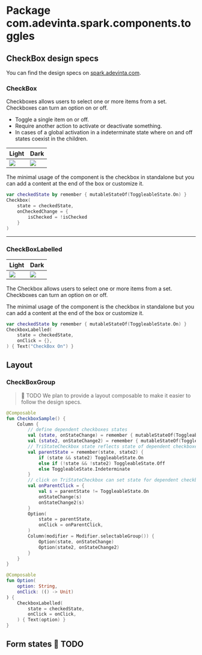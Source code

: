 # Package com.adevinta.spark.components.toggles

## CheckBox design specs

You can find the design specs
on [spark.adevinta.com](https://spark.adevinta.com/1186e1705/p/76f5a8-checkbox/b/98915d).

### CheckBox

Checkboxes allows users to select one or more items from a set. Checkboxes can turn an option on or
off.

- Toggle a single item on or off.
- Require another action to activate or deactivate something.
- In cases of a global activation in a indeterminate state where on and off states coexist in the children.

| Light                                                                                                                                                                      | Dark                                                                                                                                                                      |
|----------------------------------------------------------------------------------------------------------------------------------------------------------------------------|---------------------------------------------------------------------------------------------------------------------------------------------------------------------------|
| ![](../../images/com.adevinta.spark_PreviewScreenshotTests_preview_tests_toggles_checkbox_part_light.png) | ![](../../images/com.adevinta.spark_PreviewScreenshotTests_preview_tests_toggles_checkbox_part_dark.png) |


The minimal usage of the component is the checkbox in standalone but you can add a content at the
end of the box or customize it.

```kotlin
var checkedState by remember { mutableStateOf(ToggleableState.On) }
Checkbox(
    state = checkedState,
    onCheckedChange = {
        isChecked = !isChecked
    }
)
```

---

### CheckBoxLabelled

| Light                                                                                                                                                                              | Dark                                                                                                                                                                              |
|------------------------------------------------------------------------------------------------------------------------------------------------------------------------------------|-----------------------------------------------------------------------------------------------------------------------------------------------------------------------------------|
| ![](../../images/com.adevinta.spark_PreviewScreenshotTests_preview_tests_toggles_checkboxlabelled_part_light.png) | ![](../../images/com.adevinta.spark_PreviewScreenshotTests_preview_tests_toggles_checkboxlabelled_part_dark.png) |

The Checkbox allows users to select one or more items from a set. Checkboxes can turn an option on
or off.

The minimal usage of the component is the checkbox in standalone but you can add a content at the
end of the box or customize it.

```kotlin
var checkedState by remember { mutableStateOf(ToggleableState.On) }
CheckboxLabelled(
    state = checkedState,
    onClick = {},
) { Text("CheckBox On") }
```

## Layout

### CheckBoxGroup

> 🚀 TODO
> We plan to provide a layout composable to make it easier to follow the design specs.

```kotlin
@Composable
fun CheckboxSample() {
    Column {
        // define dependent checkboxes states
        val (state, onStateChange) = remember { mutableStateOf(ToggleableState.On) }
        val (state2, onStateChange2) = remember { mutableStateOf(ToggleableState.On) }
        // TriStateCheckbox state reflects state of dependent checkboxes
        val parentState = remember(state, state2) {
            if (state && state2) ToggleableState.On
            else if (!state && !state2) ToggleableState.Off
            else ToggleableState.Indeterminate
        }
        // click on TriStateCheckbox can set state for dependent checkboxes
        val onParentClick = {
            val s = parentState != ToggleableState.On
            onStateChange(s)
            onStateChange2(s)
        }
        Option(
            state = parentState,
            onClick = onParentClick,
        )
        Column(modifier = Modifier.selectableGroup()) {
            Option(state, onStateChange)
            Option(state2, onStateChange2)
        }
    }
}

@Composable
fun Option(
    option: String,
    onClick: (() -> Unit)
) {
    CheckboxLabelled(
        state = checkedState,
        onClick = onClick,
    ) { Text(option) }
}
```

## Form states 🚀 TODO
